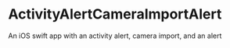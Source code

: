 # ActivityAlertCameraImportAlert
An iOS swift app with an activity alert, camera import, and an alert
